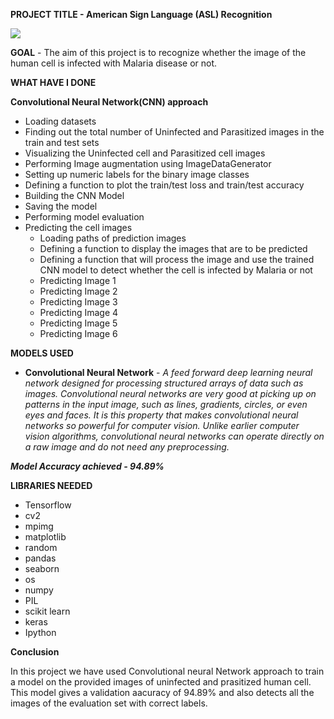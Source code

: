 **PROJECT TITLE - American Sign Language (ASL) Recognition**
        
<img src = "https://github.com/Soumayan-pal01/ML-ProjectKart/blob/main/Malaria%20Disease%20Detection/Images/project_viz.png">

>

**GOAL** - The aim of this project is to recognize whether the image of the human cell is infected with Malaria disease or not.


**WHAT HAVE I DONE**

 **Convolutional Neural Network(CNN)  approach**

- Loading datasets
- Finding out the total number of Uninfected and Parasitized images in the train and test sets
- Visualizing the Uninfected cell and Parasitized cell images
- Performing Image augmentation using ImageDataGenerator
- Setting up numeric labels for the binary image classes
- Defining a function to plot the train/test loss and train/test accuracy
- Building the CNN Model
- Saving the model
- Performing model evaluation
- Predicting the cell images
    - Loading paths of prediction images
    - Defining a function to display the images that are to be predicted
    - Defining a function that will process the image and use the trained CNN model to detect whether the cell is infected by Malaria or not
    - Predicting Image 1
    - Predicting Image 2
    - Predicting Image 3
    - Predicting Image 4
    - Predicting Image 5
    - Predicting Image 6


**MODELS USED**

- **Convolutional Neural Network** - *A feed forward deep learning neural network designed for processing structured arrays of data such as images. Convolutional neural networks are very good at picking up on patterns in the input image, such as lines, gradients, circles, or even eyes and faces. It is this property that makes convolutional neural networks so powerful for computer vision. Unlike earlier computer vision algorithms, convolutional neural networks can operate directly on a raw image and do not need any preprocessing.*

***Model Accuracy achieved - 94.89%***


**LIBRARIES NEEDED**

- Tensorflow
- cv2
- mpimg
- matplotlib
- random
- pandas
- seaborn
- os
- numpy
- PIL
- scikit learn
- keras
- Ipython


**Conclusion**

In this project we have used Convolutional neural Network approach to train a model on the provided images of uninfected and prasitized human cell. This model gives a validation aacuracy of 94.89% and also detects all the images of the evaluation set with correct labels.

